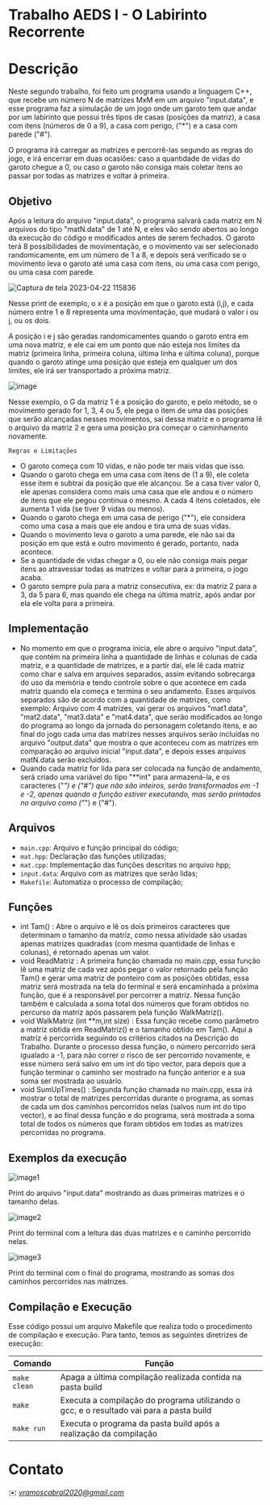 # Trabalho AEDS I - O Labirinto Recorrente

# Descrição

Neste segundo trabalho, foi feito um programa usando a linguagem C++, que recebe um número N de matrizes MxM em um arquivo "input.data", e esse programa faz a simulação de um jogo onde um garoto tem que andar por um labirinto que possui três tipos de casas (posições da matriz), a casa com itens (números de 0 a 9), a casa com perigo, ("*") e a casa com parede ("#").

O programa irá carregar as matrizes e percorrê-las segundo as regras do jogo, e irá encerrar em duas ocasiões: caso a quantidade de vidas do garoto chegue a 0, ou caso o garoto não consiga mais coletar itens ao passar por todas as matrizes e voltar à primeira.

## Objetivo

Após a leitura do arquivo "input.data", o programa salvará cada matriz em N arquivos do tipo "matN.data" de 1 até N, e eles vão sendo abertos ao longo da execução do código e modificados antes de serem fechados. O garoto terá 8 possibilidades de movimentação, e o movimento vai ser selecionado randomicamente, em um número de 1 a 8, e depois será verificado se o movimento leva o garoto até uma casa com itens, ou uma casa com perigo, ou uma casa com parede.

![Captura de tela 2023-04-22 115836](https://user-images.githubusercontent.com/127407951/233792398-61109db7-b0e4-4a74-8448-cb2d75122fa4.png)

Nesse print de exemplo, o x é a posição em que o garoto está (i,j), e cada número entre 1 e 8 representa uma movimentação, que mudará o valor i ou j, ou os dois.

A posição i e j são geradas randomicamentes quando o garoto entra em uma nova matriz, e ele cai em um ponto que não esteja nos limites da matriz (primeira linha, primeira coluna, última linha e última coluna), porque quando o garoto atinge uma posição que esteja em qualquer um dos limites, ele irá ser transportado a próxima matriz.

![image](https://user-images.githubusercontent.com/127407951/233793401-c20f1749-5f97-4d6c-954f-bfcc22c8b347.png)

Nesse exemplo, o G da matriz 1 é a posição do garoto, e pelo método, se o movimento gerado for 1, 3, 4 ou 5, ele pega o item de uma das posições que serão alcançadas nesses movimentos, sai dessa matriz e o programa lê o arquivo da matriz 2 e gera uma posição pra começar o caminhamento novamente.

```Regras e Limitações```

- O garoto começa com 10 vidas, e não pode ter mais vidas que isso.
- Quando o garoto chega em uma casa com itens de (1 a 9), ele coleta esse item e subtrai da posição que ele alcançou. Se a casa tiver valor 0, ele apenas considera como mais uma casa que ele andou e o número de itens que ele pegou continua o mesmo. A cada 4 itens coletados, ele aumenta 1 vida (se tiver 9 vidas ou menos).
- Quando o garoto chega em uma casa de perigo ("*"), ele  considera como uma casa a mais que ele andou e tira uma de suas vidas.
- Quando o movimento leva o garoto a uma parede, ele não sai da posição em que está e outro movimento é gerado, portanto, nada acontece.
- Se a quantidade de vidas chegar a 0, ou ele não consiga mais pegar itens ao atravessar todas as matrizes e voltar para a primeira, o jogo acaba.
- O garoto sempre pula para a matriz consecutiva, ex: da matriz 2 para a 3, da 5 para 6, mas quando ele chega na última matriz, após andar por ela ele volta para a primeira.

## Implementação

- No momento em que o programa inicia, ele abre o arquivo "input.data", que contém na primeira linha a quantidade de linhas e colunas de cada matriz, e a quantidade de matrizes, e a partir daí, ele lê cada matriz como char e salva em arquivos separados, assim evitando sobrecarga do uso da memória e tendo controle sobre o que acontece em cada matriz quando ela começa e termina o seu andamento. Esses arquivos separados são de acordo com a quantidade de matrizes, como exemplo: Arquivo com 4 matrizes, vai gerar os arquivos "mat1.data", "mat2.data", "mat3.data" e "mat4.data", que serão modificados ao longo do programa ao longo da jornada do personagem coletando itens, e ao final do jogo cada uma das matrizes nesses arquivos serão incluídas no arquivo "output.data" que mostra o que aconteceu com as matrizes em comparação ao arquivo inicial "input.data", e depois esses arquivos matN.data serão excluídos.
- Quando cada matriz for lida para ser colocada na função de andamento, será criado uma variável do tipo "**int" para armazená-la, e os caracteres ("*") e ("#") que não são inteiros, serão transformados em -1 e -2, apenas quando a função estiver executando, mas serão printados no arquivo como ("*") e ("#").



## Arquivos

* ```main.cpp```: Arquivo e função principal do código;
* ```mat.hpp```: Declaração das funções utilizadas;
* ```mat.cpp```: Implementação das funções descritas no arquivo hpp;
* ```input.data```: Arquivo com as matrizes que serão lidas;
* ```Makefile```: Automatiza o processo de compilação;

## Funções

* int Tam() : Abre o arquivo e lê os dois primeiros caracteres que determinam o tamanho da matriz, como nessa atividade são usadas apenas matrizes quadradas (com mesma quantidade de linhas e colunas), é retornado apenas um valor.
* void ReadMatriz : A primeira função chamada no main.cpp, essa função lê uma matriz de cada vez após pegar o valor retornado pela função Tam() e gerar uma matriz de ponteiro com as posições obtidas, essa matriz será mostrada na tela do terminal e será encaminhada a próxima função, que é a responsável por percorrer a matriz. Nessa função também é calculada a soma total dos números que foram obtidos no percurso da matriz após passarem pela função WalkMatriz().
* void WalkMatriz (int **m,int size) : Essa função recebe como parâmetro a matriz obtida em ReadMatriz() e o tamanho obtido em Tam(). Aqui a matriz é percorrida seguindo os critérios citados na Descrição do Trabalho. Durante o processo dessa função, o número percorrido será igualado a -1, para não correr o risco de ser percorrido novamente, e esse número será salvo em um int do tipo vector, para depois que a função terminar o caminho ser mostrado na função anterior e a sua soma ser mostrada ao usuário.
* void SumUpTimes() : Segunda função chamada no main.cpp, essa irá mostrar o total de matrizes percorridas durante o programa, as somas de cada um dos caminhos percorridos nelas (salvos num int do tipo vector), e ao final dessa função e do programa, será mostrada a soma total de todos os números que foram obtidos em todas as matrizes percorridas no programa.

## Exemplos da execução

![image1](https://user-images.githubusercontent.com/127407951/227640068-807c981f-cea3-42e7-833f-9bb4f24664d7.jpg)


Print do arquivo "input.data" mostrando as duas primeiras matrizes e o tamanho delas.

![image2](https://user-images.githubusercontent.com/127407951/227640329-74c8c542-a1cb-4497-8a60-389d2b30dd7e.jpg)


Print do terminal com a leitura das duas matrizes e o caminho percorrido nelas.

![image3](https://user-images.githubusercontent.com/127407951/227640517-9cdaff96-429f-4e11-87f3-17936196c383.jpg)


Print do terminal com o final do programa, mostrando as somas dos caminhos percorridos nas matrizes.

## Compilação e Execução

Esse código possui um arquivo Makefile que realiza todo o procedimento de compilação e execução. Para tanto, temos as seguintes diretrizes de execução:


| Comando                |  Função                                                                                           |                     
| -----------------------| ------------------------------------------------------------------------------------------------- |
|  `make clean`          | Apaga a última compilação realizada contida na pasta build                                        |
|  `make`                | Executa a compilação do programa utilizando o gcc, e o resultado vai para a pasta build           |
|  `make run`            | Executa o programa da pasta build após a realização da compilação                                 |


# Contato

✉️ <i>vramoscabral2020@gmail.com</i>
